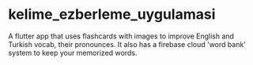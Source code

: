# kelime_ezberleme_uygulamasi
A flutter app that uses flashcards with images to improve English and Turkish vocab, their pronounces. It also has a firebase cloud 'word bank' system to keep your memorized words.
